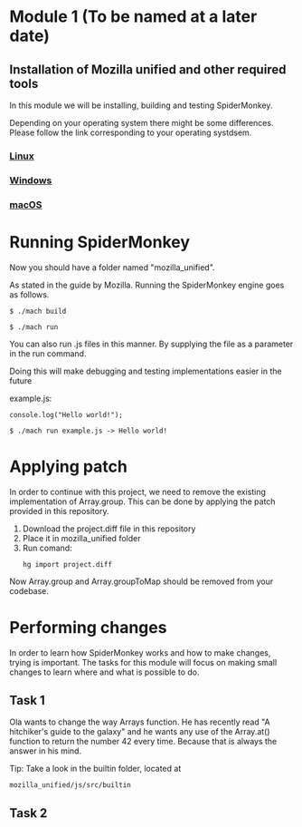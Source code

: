 # Module 1 (To be named at a later date)

## Installation of Mozilla unified and other required tools

In this module we will be installing, building and testing SpiderMonkey.

Depending on your operating system there might be some differences. Please follow the link corresponding to your operating systdsem.


### [Linux](https://firefox-source-docs.mozilla.org/setup/linux_build.html#building-firefox-on-linux)

### [Windows](https://firefox-source-docs.mozilla.org/setup/linux_build.html#building-firefox-on-windows)

### [macOS](https://firefox-source-docs.mozilla.org/setup/linux_build.html#building-firefox-on-macos)

# Running SpiderMonkey

Now you should have a folder named "mozilla_unified".

As stated in the guide by Mozilla. Running the SpiderMonkey engine goes as follows. 

```
$ ./mach build
```
```
$ ./mach run
```

You can also run .js files in this manner. By supplying the file as a parameter in the run command. 

Doing this will make debugging and testing implementations easier in the future

example.js:
```JS
console.log("Hello world!");
```
```
$ ./mach run example.js -> Hello world!
```

# Applying patch

In order to continue with this project, we need to remove the existing implementation of Array.group. This can be done by applying the patch provided in this repository. 

1. Download the project.diff file in this repository
2. Place it in mozilla_unified folder
3. Run comand:
    ```
    hg import project.diff
    ```

Now Array.group and Array.groupToMap should be removed from your codebase. 

# Performing changes

In order to learn how SpiderMonkey works and how to make changes, trying is important. The tasks for this module will focus on making small changes to learn where and what is possible to do. 

## Task 1

Ola wants to change the way Arrays function. He has recently read "A hitchiker's guide to the galaxy" and he wants any use of the Array.at() function to return the number 42 every time. Because that is always the answer in his mind. 

Tip: Take a look in the builtin folder, located at 
```
mozilla_unified/js/src/builtin
```

## Task 2

